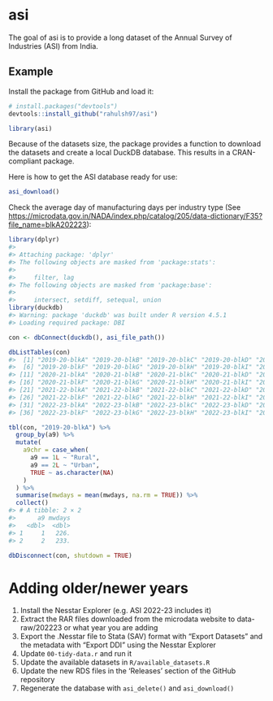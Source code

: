 
<!-- README.md is generated from README.Rmd. Please edit that file -->

# asi

The goal of asi is to provide a long dataset of the Annual Survey of
Industries (ASI) from India.

## Example

Install the package from GitHub and load it:

``` r
# install.packages("devtools")
devtools::install_github("rahulsh97/asi")
```

``` r
library(asi)
```

Because of the datasets size, the package provides a function to
download the datasets and create a local DuckDB database. This results
in a CRAN-compliant package.

Here is how to get the ASI database ready for use:

``` r
asi_download()
```

Check the average day of manufacturing days per industry type (See
<https://microdata.gov.in/NADA/index.php/catalog/205/data-dictionary/F35?file_name=blkA202223>):

``` r
library(dplyr)
#> 
#> Attaching package: 'dplyr'
#> The following objects are masked from 'package:stats':
#> 
#>     filter, lag
#> The following objects are masked from 'package:base':
#> 
#>     intersect, setdiff, setequal, union
library(duckdb)
#> Warning: package 'duckdb' was built under R version 4.5.1
#> Loading required package: DBI

con <- dbConnect(duckdb(), asi_file_path())

dbListTables(con)
#>  [1] "2019-20-blkA" "2019-20-blkB" "2019-20-blkC" "2019-20-blkD" "2019-20-blkE"
#>  [6] "2019-20-blkF" "2019-20-blkG" "2019-20-blkH" "2019-20-blkI" "2019-20-blkJ"
#> [11] "2020-21-blkA" "2020-21-blkB" "2020-21-blkC" "2020-21-blkD" "2020-21-blkE"
#> [16] "2020-21-blkF" "2020-21-blkG" "2020-21-blkH" "2020-21-blkI" "2020-21-blkJ"
#> [21] "2021-22-blkA" "2021-22-blkB" "2021-22-blkC" "2021-22-blkD" "2021-22-blkE"
#> [26] "2021-22-blkF" "2021-22-blkG" "2021-22-blkH" "2021-22-blkI" "2021-22-blkJ"
#> [31] "2022-23-blkA" "2022-23-blkB" "2022-23-blkC" "2022-23-blkD" "2022-23-blkE"
#> [36] "2022-23-blkF" "2022-23-blkG" "2022-23-blkH" "2022-23-blkI" "2022-23-blkJ"

tbl(con, "2019-20-blkA") %>%
  group_by(a9) %>%
  mutate(
    a9chr = case_when(
      a9 == 1L ~ "Rural",
      a9 == 2L ~ "Urban",
      TRUE ~ as.character(NA)
    )
  ) %>%
  summarise(mwdays = mean(mwdays, na.rm = TRUE)) %>%
  collect()
#> # A tibble: 2 × 2
#>      a9 mwdays
#>   <dbl>  <dbl>
#> 1     1   226.
#> 2     2   233.

dbDisconnect(con, shutdown = TRUE)
```

# Adding older/newer years

1.  Install the Nesstar Explorer (e.g. ASI 2022-23 includes it)
2.  Extract the RAR files downloaded from the microdata website to
    data-raw/202223 or what year you are adding
3.  Export the .Nesstar file to Stata (SAV) format with “Export
    Datasets” and the metadata with “Export DDI” using the Nesstar
    Explorer
4.  Update `00-tidy-data.r` and run it
5.  Update the available datasets in `R/available_datasets.R`
6.  Update the new RDS files in the ‘Releases’ section of the GitHub
    repository
7.  Regenerate the database with `asi_delete()` and `asi_download()`
